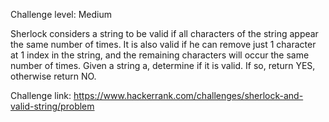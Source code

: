 Challenge level: Medium

Sherlock considers a string to be valid if all characters of the string appear the same number of times. It is also valid if he can remove just 1 character at 1 index in the string, and the remaining characters will occur the same number of times. Given a string a, determine if it is valid. If so, return YES, otherwise return NO.

Challenge link: https://www.hackerrank.com/challenges/sherlock-and-valid-string/problem
